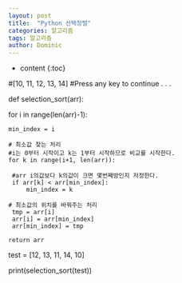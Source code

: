 ```yaml
---
layout: post
title:  "Python 선택정렬"
categories: 알고리즘
tags: 알고리즘
author: Dominic
---
```


* content
{:toc}

#[10, 11, 12, 13, 14]
#Press any key to continue . . .

def selection_sort(arr):
 
 for i in range(len(arr)-1):
 
    min_index = i
    
    # 최소값 찾는 처리
	#i는 0부터 시작이고 k는 1부터 시작하므로 비교를 시작한다. 
    for k in range(i+1, len(arr)):
		
	 #arr i의값보다 k의값이 크면 몇번째방인지 저정한다. 
     if arr[k] < arr[min_index]:
         min_index = k
    
    # 최소값의 위치를 바꿔주는 처리
     tmp = arr[i]
     arr[i] = arr[min_index]
     arr[min_index] = tmp

    return arr

test = [12, 13, 11, 14, 10]

print(selection_sort(test))
